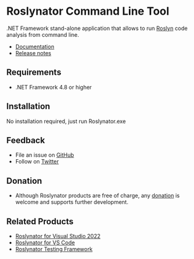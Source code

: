 # Roslynator Command Line Tool

.NET Framework stand-alone application that allows to run [Roslyn](https://github.com/dotnet/roslyn) code analysis from command line.

* [Documentation](https://github.com/josefpihrt/roslynator/blob/master/docs/cli/README.md)
* [Release notes](https://github.com/josefpihrt/roslynator/blob/master/CommandLine/ChangeLog.md)

## Requirements

* .NET Framework 4.8 or higher

## Installation

No installation required, just run Roslynator.exe

## Feedback

* File an issue on [GitHub](https://github.com/josefpihrt/roslynator/issues/new)
* Follow on [Twitter](https://twitter.com/roslynator)

## Donation

* Although Roslynator products are free of charge, any [donation](https://www.paypal.com/cgi-bin/webscr?cmd=_s-xclick&hosted_button_id=BX85UA346VTN6) is welcome and supports further development.

## Related Products

* [Roslynator for Visual Studio 2022](https://marketplace.visualstudio.com/items?itemName=josefpihrt.Roslynator2022)
* [Roslynator for VS Code](https://marketplace.visualstudio.com/items?itemName=josefpihrt-vscode.roslynator)
* [Roslynator Testing Framework](https://www.nuget.org/packages/Roslynator.Testing.CSharp.Xunit)

